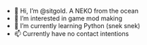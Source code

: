 - 👋 Hi, I’m @sitgold. A NEKO from the ocean
- 👀 I’m interested in game mod making
- 🌱 I’m currently learning Python (snek snek)
- 📫 Currently have no contact intentions

<!---
sitgold/sitgold is a ✨ special ✨ repository because its `README.md` (this file) appears on your GitHub profile.
You can click the Preview link to take a look at your changes.
--->

